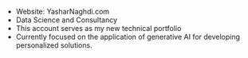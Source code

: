- Website: YasharNaghdi.com
- Data Science and Consultancy
- This account serves as my new technical portfolio
- Currently focused on the application of generative AI for developing personalized solutions.

<!---
yashar-naghdi/yashar-naghdi is a ✨ special ✨ repository because its `README.md` (this file) appears on your GitHub profile.
You can click the Preview link to take a look at your changes.
--->

